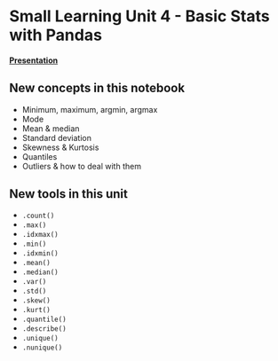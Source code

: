 # Small Learning Unit 4 - Basic Stats with Pandas

#### [Presentation](https://docs.google.com/presentation/d/1EkZwvzmn8deC4OFmOb5I-RUXHvfhvXX1VHKdfXxpeio/edit?usp=sharing)

## New concepts in this notebook
- Minimum, maximum, argmin, argmax
- Mode
- Mean & median
- Standard deviation
- Skewness & Kurtosis
- Quantiles
- Outliers & how to deal with them

 
 ## New tools in this unit
 * `.count()`
 * `.max()`
 * `.idxmax()`
 * `.min()`
 * `.idxmin()`
 * `.mean()`
 * `.median()`
 * `.var()`
 * `.std()`
 * `.skew()`
 * `.kurt()`
 * `.quantile()`
 * `.describe()`
 * `.unique()`
 * `.nunique()`

